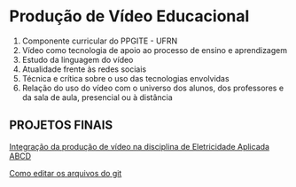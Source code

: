 # Produção de Vídeo Educacional

1. Componente curricular do PPGITE - UFRN
1. Vídeo como tecnologia de apoio ao processo de ensino e aprendizagem
1. Estudo da linguagem do vídeo
1. Atualidade frente às redes sociais
1. Técnica e crítica sobre o uso das tecnologias envolvidas
1. Relação do uso do vídeo com o universo dos alunos, dos professores e da sala de aula, presencial ou à distância

## PROJETOS FINAIS
[Integração da produção de vídeo na disciplina de Eletricidade Aplicada](t1.md)
[ABCD](GrupoABCD.md)

[Como editar os arquivos do git](https://www.markdownguide.org/basic-syntax)
